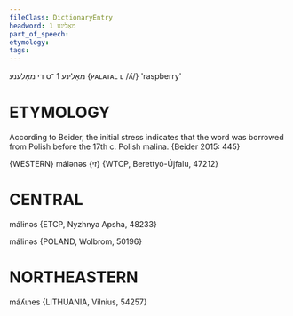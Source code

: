 ```yaml
---
fileClass: DictionaryEntry
headword: מאַלינע 1
part_of_speech: 
etymology: 
tags: 
---
```

מאַלינע 1
־ס
די
מאַלענע ‎{ᴘᴀʟᴀᴛᴀʟ ʟ /ʎ/}‏
'raspberry'

ETYMOLOGY
===========
According to Beider, the initial stress indicates that the word was borrowed from Polish before the 17th c.
Polish malina.
{Beider 2015: 445}

{WESTERN}
málənəs {זי} {WTCP, Berettyó-Újfalu, 47212}

CENTRAL
========

málɨnəs {ETCP, Nyzhnya Apsha, 48233}

málinəs {POLAND, Wolbrom, 50196}

NORTHEASTERN
==============

máʎɩnes {LITHUANIA, Vilnius, 54257}